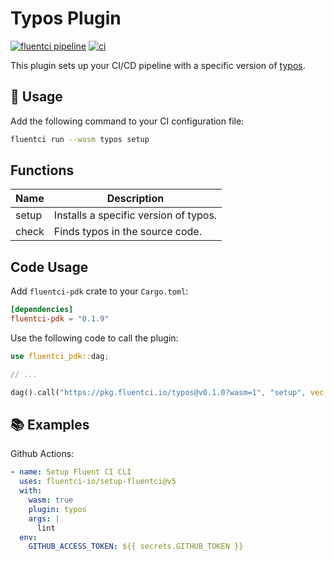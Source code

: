 # Typos Plugin

[![fluentci pipeline](https://shield.fluentci.io/x/typos)](https://pkg.fluentci.io/typos)
[![ci](https://github.com/fluentci-io/typos-plugin/actions/workflows/ci.yml/badge.svg)](https://github.com/fluentci-io/typos-plugin/actions/workflows/ci.yml)

This plugin sets up your CI/CD pipeline with a specific version of [typos](https://github.com/crate-ci/typos).

## 🚀 Usage

Add the following command to your CI configuration file:

```bash
fluentci run --wasm typos setup
```

## Functions

| Name   | Description                                |
| ------ | ------------------------------------------ |
| setup  | Installs a specific version of typos.      |
| check  | Finds typos in the source code.            |

## Code Usage

Add `fluentci-pdk` crate to your `Cargo.toml`:

```toml
[dependencies]
fluentci-pdk = "0.1.9"
```

Use the following code to call the plugin:

```rust
use fluentci_pdk::dag;

// ...

dag().call("https://pkg.fluentci.io/typos@v0.1.0?wasm=1", "setup", vec!["latest"])?;
```

## 📚 Examples

Github Actions:

```yaml
- name: Setup Fluent CI CLI
  uses: fluentci-io/setup-fluentci@v5
  with:
    wasm: true
    plugin: typos
    args: |
      lint
  env:
    GITHUB_ACCESS_TOKEN: ${{ secrets.GITHUB_TOKEN }}
```
